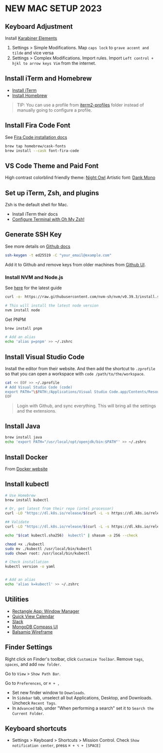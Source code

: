 # NEW MAC SETUP 2023

## Keyboard Adjustment

Install [Karabiner Elements](https://karabiner-elements.pqrs.org/)

1. Settings > Simple Modifications. Map `caps lock` to `grave accent and tilde` and vice versa
2. Settings > Complex Modifications. Import rules. Import `Left control + hjkl to arrow keys Vim` from the internet.

## Install iTerm and Homebrew

- [Install iTerm](https://iterm2.com/)
- [Install Homebrew](https://brew.sh/)

> TIP: You can use a profile from [iterm2-profiles](./iterm2-profiles/) folder instead of manually going to configure a profile.

## Install Fira Code Font

See [Fira Code installation docs](https://github.com/tonsky/FiraCode/wiki/VS-Code-Instructions)

```bash
brew tap homebrew/cask-fonts
brew install --cask font-fira-code
```

## VS Code Theme and Paid Font

High contrast colorblind friendly theme: [Night Owl](https://marketplace.visualstudio.com/items?itemName=sdras.night-owl)
Artistic font: [Dank Mono](https://philpl.gumroad.com/l/dank-mono)

## Set up iTerm, Zsh, and plugins

Zsh is the default shell for Mac.

- Install iTerm their docs
- [Configure Terminal with Oh My Zsh!](https://engineeringfordatascience.com/posts/configure_terminal_for_data_science_with_oh_my_zsh/)

## Generate SSH Key

See more details on [Github docs](https://docs.github.com/en/authentication/connecting-to-github-with-ssh/generating-a-new-ssh-key-and-adding-it-to-the-ssh-agent)

```bash
ssh-keygen -t ed25519 -C "your_email@example.com"
```

Add it to Github and remove keys from older machines from [Github UI](https://github.com/settings/keys).

### Install NVM and Node.js

See [here](https://github.com/nvm-sh/nvm) for the latest guide

```bash
curl -o- https://raw.githubusercontent.com/nvm-sh/nvm/v0.39.3/install.sh | bash

# This will install the latest node version
nvm install node
```

Get PNPM

```bash
brew install pnpm

# Add an alias
echo 'alias p=pnpm' >> ~/.zshrc
```

## Install Visual Studio Code

Install the editor from their website. And then add the shortcut to `.zprofile` so that you can open a workspace with `code /path/to/the/workspace`.

```bash
cat << EOF >> ~/.zprofile
# Add Visual Studio Code (code)
export PATH="\$PATH:/Applications/Visual Studio Code.app/Contents/Resources/app/bin"
EOF
```

> Login with Github, and sync everything. This will bring all the settings and the extensions.

## Install Java

```bash
brew install java
echo 'export PATH="/usr/local/opt/openjdk/bin:$PATH"' >> ~/.zshrc
```

## Install Docker

From [Docker website](https://docs.docker.com/desktop/install/mac-install/)

## Install kubectl

```bash
# Use Homebrew
brew install kubectl

# Or, get latest from their repo (intel processor)
curl -LO "https://dl.k8s.io/release/$(curl -L -s https://dl.k8s.io/release/stable.txt)/bin/darwin/amd64/kubectl"

## Validate
curl -LO "https://dl.k8s.io/release/$(curl -L -s https://dl.k8s.io/release/stable.txt)/bin/darwin/amd64/kubectl.sha256"

echo "$(cat kubectl.sha256)  kubectl" | shasum -a 256 --check

chmod +x ./kubectl
sudo mv ./kubectl /usr/local/bin/kubectl
sudo chown root: /usr/local/bin/kubectl

# Check installation
kubectl version -o yaml


# Add an alias
echo 'alias k=kubectl' >> ~/.zshrc
```

## Utilities

- [Rectangle App: Window Manager](https://rectangleapp.com/)
- [Quick View Calendar](https://quickviewcalendar.com/)
- [Slack](https://slack.com/intl/en-in/downloads/mac?geocode=en-in)
- [MongoDB Compass UI](https://www.mongodb.com/try/download/compass)
- [Balsamiq Wireframe](https://balsamiq.com/wireframes/desktop/)

## Finder Settings

Right click on Finder's toolbar, click `Customize Toolbar`. Remove `tags`, `spaces`, and add `new folder`.

Go to `View` > `Show Path Bar`.

Go to `Preferences`, or `⌘ + ,`

- Set new finder window to `Downloads`.
- In `Sidebar` tab, unselect all but Applications, Desktop, and Downloads. Uncheck `Recent Tags`.
- In `Advanced` tab, under "When performing a search" set it to `Search the Current Folder`.

## Keyboard shortcuts

- Settings > Keyboard > Shortcuts > Mission Control. Check `Show notification center`, press `⌘ + ⌥ + [SPACE]`
